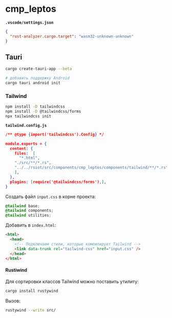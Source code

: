 # cmp_leptos

**`.vscode/settings.json`**

```json
{
  "rust-analyzer.cargo.target": "wasm32-unknown-unknown"
}
```

## Tauri

```bash
cargo create-tauri-app --beta

# добавить поддержку Android
cargo tauri android init
```

### Tailwind

```bash
npm install -D tailwindcss
npm install -D @tailwindcss/forms
npx tailwindcss init
```

**`tailwind.config.js`**

```json
/** @type {import('tailwindcss').Config} */

module.exports = {
  content: {
    files:  [
      "*.html",
    "./src/**/*.rs",
    "../../rsiot/src/components/cmp_leptos/components/tailwind/**/*.rs"
    ],
  },
  plugins: [require('@tailwindcss/forms'),],
}
```

Создать файл `input.css` в корне проекта:

```css
@tailwind base;
@tailwind components;
@tailwind utilities;
```

Добавить в `index.html`:

```html
<html>
  <head>
    <!-- Подключаем стили, которые компилирует Tailwind -->
    <link data-trunk rel="tailwind-css" href="input.css" />
  </head>
</html>
```

#### Rustiwind

Для сортировки классов Tailwind можно поставить утилиту:

```bash
cargo install rustywind
```

Вызов:

```bash
rustywind --write src/
```
